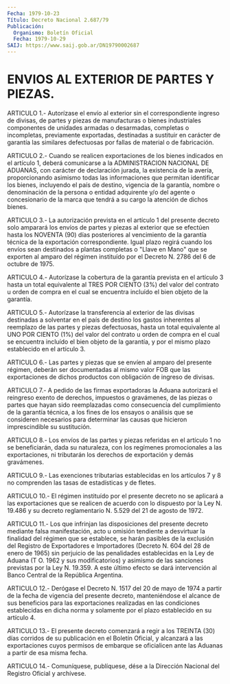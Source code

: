 ```yaml
---
Fecha: 1979-10-23
Título: Decreto Nacional 2.687/79
Publicación:
  Organismo: Boletín Oficial
  Fecha: 1979-10-29
SAIJ: https://www.saij.gob.ar/DN19790002687
---
```

# ENVIOS AL EXTERIOR DE PARTES Y PIEZAS.

<a id="1"></a>
ARTICULO 1.- Autorízase el envío al exterior sin el correspondiente    ingreso  de  divisas,  de  partes  y  piezas  de manufacturas o bienes  industriales componentes de unidades armadas o  desarmadas, completas  o  incompletas,  previamente  exportadas, destinadas  a  sustituir  en  carácter  de  garantía  las similares defectuosas por fallas de material o de fabricación.

<a id="2"></a>
ARTICULO  2.-  Cuando  se realicen exportaciones de los bienes indicados en el artículo 1, deberá  comunicarse a la ADMINISTRACION NACIONAL  DE  ADUANAS,  con  carácter  de  declaración  jurada,  la existencia  de  la  avería,  proporcionando    asimismo  todas  las informaciones  que permitan identificar los bienes,  incluyendo  el país de destino,  vigencia de la garantía, nombre o denominación de la persona o entidad  adquirente  y/o del agente o concesionario de la  marca  que  tendrá  a su cargo la atención  de  dichos  bienes.

<a id="3"></a>
ARTICULO  3.-  La  autorización  prevista en el artículo 1 del presente decreto solo amparará los envíos  de  partes  y  piezas al exterior  que  se  efectúen hasta los NOVENTA (90) días posteriores al vencimiento de la garantía técnica de la exportación correspondiente.  Igual    plazo  regirá  cuando  los  envíos  sean destinados a plantas completas  o  "Llave  en Mano" que se exporten al amparo del régimen instituído por el Decreto  N.  2786  del 6 de octubre de 1975.

<a id="4"></a>
ARTICULO 4.- Autorízase la cobertura de la garantía prevista en el artículo  3  hasta  un total equivalente al TRES POR CIENTO (3%) del valor del contrato u  orden  de  compra en el cual se encuentra incluído el bien objeto de la garantía.

<a id="5"></a>
ARTICULO  5.-  Autorízase  la transferencia al exterior de las divisas destinadas a solventar en  el  país  de  destino los gastos inherentes  al reemplazo de las partes y piezas defectuosas,  hasta un total equivalente  al UNO POR CIENTO (1%) del valor del contrato u orden de compra en el  cual  se encuentra incluído el bien objeto de la garantía, y por el mismo plazo  establecido en el artículo 3.

<a id="6"></a>
ARTICULO  6.-  Las partes y piezas que se envíen al amparo del presente régimen, deberán  ser  documentadas al mismo valor FOB que las exportaciones de dichos productos  con obligación de ingreso de divisas.

<a id="7"></a>
ARTICULO  7.-  A  pedido  de las firmas exportadoras la Aduana autorizará el reingreso exento de derechos, impuestos o gravámenes,  de las piezas o partes  que  hayan  sido  reemplazadas como consecuencia  del  cumplimiento  de la garantía técnica, a los fines de los ensayos o análisis que se  consideren  necesarios para determinar  las causas que hicieron imprescindible su  sustitución.

<a id="8"></a>
ARTICULO 8.- Los envíos de las partes y piezas referidas en el artículo  1  no  se  beneficiarán,  dada  su  naturaleza,  con  los regímenes  promocionales  a  las  exportaciones,  ni tributarán los derechos de exportación y demás gravámenes.

<a id="9"></a>
ARTICULO  9.-  Las  exenciones tributarias establecidas en los artículos  7 y 8 no comprenden  las  tasas  de  estadísticas  y  de fletes.

<a id="10"></a>
ARTICULO 10.- El régimen instituído por el presente decreto no se aplicará  a  las exportaciones que se realicen de acuerdo con lo dispuesto por la  Ley N. 19.486 y su decreto reglamentario N. 5.529 del 21 de agosto de 1972.

<a id="11"></a>
ARTICULO 11.- Los que infrinjan las disposiciones del presente decreto  mediante  falsa  manifestación, acto u omisión tendiente a desvirtuar la finalidad del  régimen  que  se  establece,  se harán pasibles de la exclusión del Registro de Exportadores e Importadores  (Decreto  N.  604  del  28  de  enero  de  1965)  sin perjuicio  de  las  penalidades establecidas en la Ley de Aduana (T O.  1962  y  sus  modificatorios)   y  asimismo  de  las  sanciones previstas  por  la  Ley N. 19.359. A este  último  efecto  se  dará intervención  al  Banco    Central    de  la  República  Argentina.

<a id="12"></a>
ARTICULO  12.-  Derógase  el Decreto N. 1517 del 20 de mayo de 1974  a  partir  de  la  fecha de vigencia  del  presente  decreto, manteniéndose el alcance de  sus  beneficios para las exportaciones realizadas  en  las  condiciones  establecidas  en  dicha  norma  y solamente por el plazo establecido en su artículo 4.

<a id="13"></a>
ARTICULO  13.-  El  presente  decreto  comenzará a regir a los TREINTA  (30)  días  corridos  de  su  publicación  en  el  Boletín Oficial,  y  alcanzará  a  las  exportaciones   cuyos  permisos  de embarque  se  oficialicen ante las Aduanas a partir  de  esa  misma fecha.

<a id="14"></a>
ARTICULO  14.-  Comuníquese,  publíquese,  dése a la Dirección Nacional del Registro Oficial y archívese.